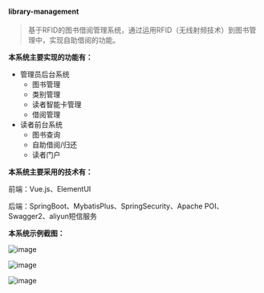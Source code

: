#### library-management

> 基于RFID的图书借阅管理系统，通过运用RFID（无线射频技术）到图书管理中，实现自助借阅的功能。

**本系统主要实现的功能有：**

* 管理员后台系统
  - 图书管理
  - 类别管理
  - 读者智能卡管理
  - 借阅管理
* 读者前台系统
  - 图书查询
  - 自助借阅/归还
  - 读者门户

**本系统主要采用的技术有：**

前端：Vue.js、ElementUI

后端：SpringBoot、MybatisPlus、SpringSecurity、Apache POI、Swagger2、aliyun短信服务

**本系统示例截图：**

![image](https://user-images.githubusercontent.com/39090338/85195053-f41b7200-b301-11ea-9415-db81820da2eb.png)

![image](https://user-images.githubusercontent.com/39090338/85195073-1ca36c00-b302-11ea-99c1-df4796291dbe.png)

![image](https://user-images.githubusercontent.com/39090338/85195108-5a07f980-b302-11ea-97f2-1e0b87073628.png)